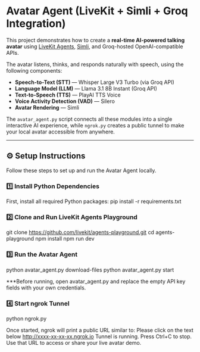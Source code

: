 # Avatar Agent (LiveKit + Simli + Groq Integration)

This project demonstrates how to create a **real-time AI-powered talking avatar** using [LiveKit Agents](https://github.com/livekit/agents), [Simli](https://simli.ai/), and Groq-hosted OpenAI-compatible APIs.

The avatar listens, thinks, and responds naturally with speech, using the following components:

-  **Speech-to-Text (STT)** — Whisper Large V3 Turbo (via Groq API)  
-  **Language Model (LLM)** — Llama 3.1 8B Instant (Groq API)  
-  **Text-to-Speech (TTS)** — PlayAI TTS Voice  
-  **Voice Activity Detection (VAD)** — Silero  
-  **Avatar Rendering** — Simli  

The `avatar_agent.py` script connects all these modules into a single interactive AI experience, while `ngrok.py` creates a public tunnel to make your local avatar accessible from anywhere.

---

## ⚙️ Setup Instructions

Follow these steps to set up and run the Avatar Agent locally.

### 1️⃣ Install Python Dependencies

First, install all required Python packages:
pip install -r requirements.txt

### 2️⃣ Clone and Run LiveKit Agents Playground

git clone https://github.com/livekit/agents-playground.git
cd agents-playground
npm install
npm run dev

### 3️⃣ Run the Avatar Agent

python avatar_agent.py download-files
python avatar_agent.py start

***Before running, open avatar_agent.py and replace the empty API key fields with your own credentials.
### 4️⃣ Start ngrok Tunnel
python ngrok.py

Once started, ngrok will print a public URL similar to:
Please click on the text below http://xxxx-xx-xx-xx.ngrok.io
Tunnel is running. Press Ctrl+C to stop.
Use that URL to access or share your live avatar demo.
